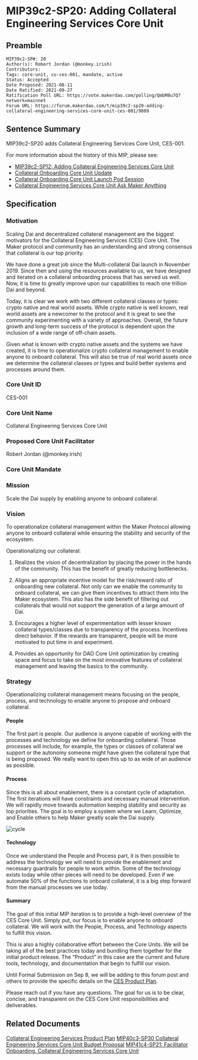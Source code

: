 # MIP39c2-SP20: Adding Collateral Engineering Services Core Unit

## Preamble

```
MIP39c2-SP#: 20
Author(s): Robert Jordan (@monkey.irish)
Contributors:
Tags: core-unit, cu-ces-001, mandate, active
Status: Accepted
Date Proposed: 2021-08-11
Date Ratified: 2021-09-27  
Ratification Poll URL: https://vote.makerdao.com/polling/QmbM8u7Q?network=mainnet
Forum URL: https://forum.makerdao.com/t/mip39c2-sp20-adding-collateral-engineering-services-core-unit-ces-001/9809
```

## Sentence Summary

MIP39c2-SP20 adds Collateral Engineering Services Core Unit, CES-001.

For more information about the history of this MIP, please see:

- [MIP39c2-SP12: Adding Collateral Engineering Services Core Unit](https://forum.makerdao.com/t/mip39c2-sp12-adding-collateral-engineering-services-core-unit/8037)
- [Collateral Onboarding Core Unit Update](https://forum.makerdao.com/t/collateral-onboarding-core-cob-unit-update/8657)
- [Collateral Onboarding Core Unit Launch Pod Session](https://www.youtube.com/watch?v=Q6xNOLPcw2Y)
- [Collateral Engineering Services Core Unit Ask Maker Anything](https://www.youtube.com/watch?v=QTWc0q46lXs)

## Specification

### Motivation

Scaling Dai and decentralized collateral management are the biggest motivators for the Collateral Engineering Services (CES) Core Unit. The Maker protocol and community has an understanding and strong consensus that collateral is our top priority.

We have done a great job since the Multi-collateral Dai launch in November 2019. Since then and using the resources available to us, we have designed and iterated on a collateral onboarding process that has served us well. Now, it is time to greatly improve upon our capabilities to reach one trillion Dai and beyond.

Today, it is clear we work with two different collateral classes or types: crypto native and real world assets. While crypto native is well known, real world assets are a newcomer to the protocol and it is great to see the community experimenting with a variety of approaches. Overall, the future growth and long-term success of the protocol is dependent upon the inclusion of a wide range of off-chain assets.

Given what is known with crypto native assets and the systems we have created, it is time to operationalize crypto collateral management to enable anyone to onboard collateral. This will also be true of real world assets once we determine the collateral classes or types and build better systems and processes around them.

### Core Unit ID

CES-001

### Core Unit Name

Collateral Engineering Services Core Unit

### Proposed Core Unit Facilitator

Robert Jordan (@monkey.irish)

### Core Unit Mandate

### Mission

Scale the Dai supply by enabling anyone to onboard collateral.

### Vision

To operationalize collateral management within the Maker Protocol allowing anyone to onboard collateral while ensuring the stability and security of the ecosystem.

Operationalizing our collateral:

1. Realizes the vision of decentralization by placing the power in the hands of the community. This has the benefit of greatly reducing bottlenecks.

2. Aligns an appropriate incentive model for the risk/reward ratio of onboarding new collateral. Not only can we enable the community to onboard collateral, we can give them incentives to attract them into the Maker ecosystem. This also has the side benefit of filtering out collaterals that would not support the generation of a large amount of Dai.

3. Encourages a higher level of experimentation with lesser known collateral types/classes due to transparency of the process. Incentives direct behavior. If the rewards are transparent, people will be more motivated to put time in and experiment.

4. Provides an opportunity for DAO Core Unit optimization by creating space and focus to take on the most innovative features of collateral management and leaving the basics to the community.

### Strategy

Operationalizing collateral management means focusing on the people, process, and technology to enable anyone to propose and onboard collateral.

#### People

The first part is people. Our audience is anyone capable of working with the processes and technology we define for onboarding collateral. Those processes will include, for example, the types or classes of collateral we support or the autonomy someone might have given the collateral type that is being proposed. We really want to open this up to as wide of an audience as possible.

#### Process

Since this is all about enablement, there is a constant cycle of adaptation. The first iterations will have constraints and necessary manual intervention. We will rapidly move towards automation keeping stability and security as top priorities. The goal is to employ a system where we Learn, Optimize, and Enable others to help Maker greatly scale the Dai supply.

![cycle](https://github.com/makerdao/mips/blob/master/MIP39/MIP39c2-Subproposals/supporting_materials/MIP39c2-SP20/cycle.jpeg)

#### Technology

Once we understand the People and Process part, it is then possible to address the technology we will need to provide the enablement and necessary guardrails for people to work within. Some of the technology exists today while other pieces will need to be developed. Even if we automate 50% of the functions to onboard collateral, it is a big step forward from the manual processes we use today.

#### Summary

The goal of this initial MIP iteration is to provide a high-level overview of the CES Core Unit. Simply put, our focus is to enable anyone to onboard collateral. We will work with the People, Process, and Technology aspects to fulfill this vision.

This is also a highly collaborative effort between the Core Units. We will be taking all of the best practices today and bundling them together for the initial product release. The “Product” in this case are the current and future tools, technology, and documentation that begin to fulfill our vision.

Until Formal Submission on Sep 8, we will be adding to this forum post and others to provide the specific details on the [CES Product Plan](https://forum.makerdao.com/t/collateral-engineering-services-product-plan/9887).

Please reach out if you have any questions. The goal for us is to be clear, concise, and transparent on the CES Core Unit responsibilities and deliverables.

## Related Documents

[Collateral Engineering Services Product Plan](https://forum.makerdao.com/t/collateral-engineering-services-product-plan/9887)
[MIP40c3-SP30 Collateral Engineering Services Core Unit Budget Proposal](https://forum.makerdao.com/t/mip40c3-sp30-modify-core-unit-budget-collateral-engineering-services-ces-001/9810/6)
[MIP41c4-SP21: Facilitator Onboarding, Collateral Engineering Services Core Unit](https://forum.makerdao.com/t/mip41c4-sp21-facilitator-onboarding-collateral-engineering-services-core-unit-ces-001/9811/2)